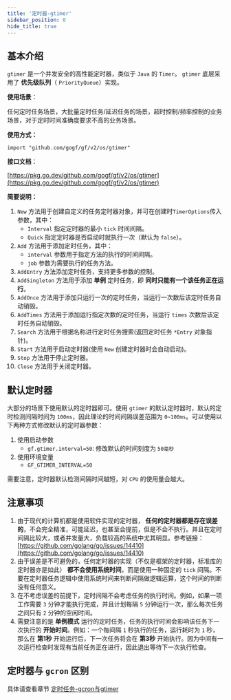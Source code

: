 ```yaml
---
title: '定时器-gtimer'
sidebar_position: 0
hide_title: true
---
```


## 基本介绍

`gtimer` 是一个并发安全的高性能定时器，类似于 `Java` 的 `Timer`。 `gtimer` 底层采用了 **优先级队列**（ `PriorityQueue`）实现。

**使用场景**：

任何定时任务场景，大批量定时任务/延迟任务的场景，超时控制/频率控制的业务场景，对于定时时间准确度要求不高的业务场景。

**使用方式：**

```
import "github.com/gogf/gf/v2/os/gtimer"
```

**接口文档**：

[https://pkg.go.dev/github.com/gogf/gf/v2/os/gtimer](https://pkg.go.dev/github.com/gogf/gf/v2/os/gtimer)

**简要说明：**

01. `New` 方法用于创建自定义的任务定时器对象，并可在创建时`TimerOptions`传入参数，其中：
    - `Interval` 指定定时器的最小 `tick` 时间间隔。
    - `Quick` 指定定时器是否启动时就执行一次（默认为 `false`）。
02. `Add` 方法用于添加定时任务，其中：
    - `interval` 参数用于指定方法的执行的时间间隔。
    - `job` 参数为需要执行的任务方法。
03. `AddEntry` 方法添加定时任务，支持更多参数的控制。
04. `AddSingleton` 方法用于添加 **单例** 定时任务，即 **同时只能有一个该任务正在运行**。
05. `AddOnce` 方法用于添加只运行一次的定时任务，当运行一次数后该定时任务自动销毁。
06. `AddTimes` 方法用于添加运行指定次数的定时任务，当运行 `times` 次数后该定时任务自动销毁。
07. `Search` 方法用于根据名称进行定时任务搜索(返回定时任务 `*Entry` 对象指针)。
08. `Start` 方法用于启动定时器(使用 `New` 创建定时器时会自动启动)。
09. `Stop` 方法用于停止定时器。
10. `Close` 方法用于关闭定时器。

## 默认定时器

大部分的场景下使用默认的定时器即可。使用 `gtimer` 的默认定时器时，默认的定时检测间隔时间为 `100ms`，因此理论的时间间隔误差范围为 `0~100ms`。可以使用以下两种方式修改默认的定时器参数：

1. 使用启动参数
   - `gf.gtimer.interval=50`: 修改默认的时间刻度为 `50毫秒`
2. 使用环境变量
   - `GF_GTIMER_INTERVAL=50`

需要注意，定时器默认检测间隔时间越短，对 `CPU` 的使用量会越大。

## 注意事项

1. 由于现代的计算机都是使用软件实现的定时器， **任何的定时器都是存在误差的**，不会完全精准，可能延迟，也甚至会提前，但是不会不执行。并且在定时间隔比较大，或者并发量大，负载较高的系统中尤其明显。参考链接： [https://github.com/golang/go/issues/14410](https://github.com/golang/go/issues/14410)
2. 由于误差是不可避免的，任何定时器的实现（不仅是框架的定时器，标准库的定时器亦是如此） **都不会使用系统时间**，而是使用一种固定的 `tick` 间隔。不要在定时器任务逻辑中使用系统时间来判断间隔做逻辑运算，这个时间的判断没有任何意义。
3. 在不考虑误差的前提下，定时间隔不会考虑任务的执行时间。例如，如果一项工作需要 `3` 分钟才能执行完成，并且计划每隔 `5` 分钟运行一次，那么每次任务之间只有 `2` 分钟的空闲时间。
4. 需要注意的是 **单例模式** 运行的定时任务，任务的执行时间会影响该任务下一次执行的 **开始时间**。例如：一个每间隔 `1` 秒执行的任务，运行耗时为 `1` 秒，那么在 **第1秒** 开始运行后，下一次任务将会在 **第3秒** 开始执行。因为中间有一次运行检查时发现有当前任务正在进行，因此退出等待下一次执行检查。

## 定时器与 `gcron` 区别

具体请查看章节 [定时任务-gcron与gtimer](output/goframe-v2.6-md/组件列表/系统相关/定时任务-gcron/定时任务-gcron与gtimer)

    